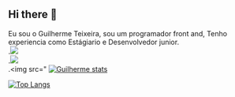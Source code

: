 ## Hi there 👋

Eu sou o Guilherme Teixeira, sou um programador front and, Tenho experiencia como Estágiario e Desenvolvedor junior.
<br>
.<img src= "https://img.shields.io/badge/HTML5-E34F26?style=for-the-badge&logo=html5&logoColor=white"/> <br>
.<img src="https://img.shields.io/badge/CSS3-1572B6?style=for-the-badge&logo=css3&logoColor=white"/> <br>
.<img src="
[![Guilherme stats](https://github-readme-stats.vercel.app/api?username=oguimateixeira)](https://github.com/anuraghazra/github-readme-stats)

[![Top Langs](https://github-readme-stats.vercel.app/api/top-langs/?username=oguimateixeira)](https://github.com/anuraghazra/github-readme-stats)

